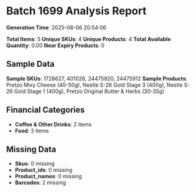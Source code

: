 # Batch 1699 Analysis Report

**Generation Time**: 2025-08-06 20:54:06

**Total Items**: 5
**Unique SKUs**: 4
**Unique Products**: 4
**Total Available Quantity**: 0.00
**Near Expiry Products**: 0

## Sample Data
**Sample SKUs**: 1728627, 401026, 24475920, 24475912
**Sample Products**: Pretzo Mixy Cheese (40-50g), Nestle S-26 Gold Stage 3 (400g), Nestle S-26 Gold Stage 1 (400g), Pretzo Original Butter & Herbs (30-35g)

## Financial Categories
- **Coffee & Other Drinks**: 2 items
- **Food**: 3 items

## Missing Data
- **Skus**: 0 missing
- **Product_ids**: 0 missing
- **Product_names**: 0 missing
- **Barcodes**: 2 missing
